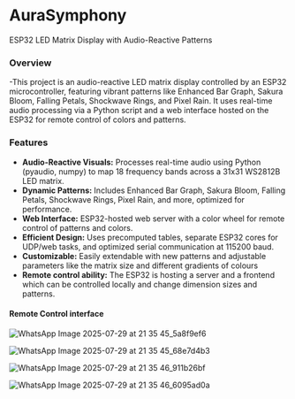 # AuraSymphony
ESP32 LED Matrix Display with Audio-Reactive Patterns

### Overview

-This project is an audio-reactive LED matrix display controlled by an ESP32 microcontroller, featuring vibrant patterns like Enhanced Bar Graph, Sakura Bloom, Falling Petals, Shockwave Rings, and Pixel Rain. It uses real-time audio processing via a Python script and a web interface hosted on the ESP32 for remote control of colors and patterns.


### Features

- **Audio-Reactive Visuals:** Processes real-time audio using Python (pyaudio, numpy) to map 18 frequency bands across a 31x31 WS2812B LED matrix.
- **Dynamic Patterns:** Includes Enhanced Bar Graph, Sakura Bloom, Falling Petals, Shockwave Rings, Pixel Rain, and more, optimized for performance.
- **Web Interface:** ESP32-hosted web server with a color wheel for remote control of patterns and colors.
- **Efficient Design:** Uses precomputed tables, separate ESP32 cores for UDP/web tasks, and optimized serial communication at 115200 baud.
- **Customizable:** Easily extendable with new patterns and adjustable parameters like the matrix size and different gradients of colours
- **Remote control ability:** The ESP32 is hosting a server and a frontend which can be controlled locally and change dimension sizes and patterns.

#### Remote Control interface

![WhatsApp Image 2025-07-29 at 21 35 45_5a8f9ef6](https://github.com/user-attachments/assets/95081333-1d8b-42e1-91d2-e7bf3bdbe58b)

![WhatsApp Image 2025-07-29 at 21 35 45_68e7d4b3](https://github.com/user-attachments/assets/7b83581b-a3b2-447e-82b9-926a82e4f1e4)

![WhatsApp Image 2025-07-29 at 21 35 46_911b26bf](https://github.com/user-attachments/assets/f6eee48d-5336-4488-be9e-d45157d2ed07)

![WhatsApp Image 2025-07-29 at 21 35 46_6095ad0a](https://github.com/user-attachments/assets/d1a6388b-57fd-4fa1-8d28-c304bb574a03)



